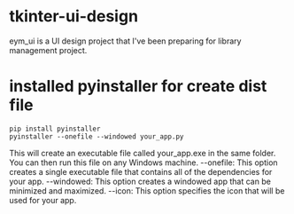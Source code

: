 # tkinter-ui-design

eym_ui is a UI  design project that I've been preparing for library management project.

# installed pyinstaller for create dist file
```
pip install pyinstaller
pyinstaller --onefile --windowed your_app.py
```
This will create an executable file called your_app.exe in the same folder. You can then run this file on any Windows machine.
--onefile: This option creates a single executable file that contains all of the dependencies for your app.
--windowed: This option creates a windowed app that can be minimized and maximized.
--icon: This option specifies the icon that will be used for your app.

